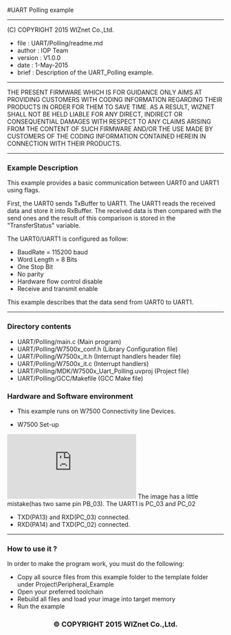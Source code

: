 #UART Polling example
******************************************************************************
(C) COPYRIGHT 2015 WIZnet Co.,Ltd.

  * file    : UART/Polling/readme.md 
  * author  : IOP Team
  * version : V1.0.0
  * date    : 1-May-2015
  * brief   : Description of the UART_Polling example.

******************************************************************************

THE PRESENT FIRMWARE WHICH IS FOR GUIDANCE ONLY AIMS AT PROVIDING CUSTOMERS WITH CODING INFORMATION REGARDING THEIR PRODUCTS IN ORDER FOR THEM TO SAVE TIME. AS A RESULT, WIZNET SHALL NOT BE HELD LIABLE FOR ANY DIRECT, INDIRECT OR CONSEQUENTIAL DAMAGES WITH RESPECT TO ANY CLAIMS ARISING FROM THE CONTENT OF SUCH FIRMWARE AND/OR THE USE MADE BY CUSTOMERS OF THE CODING INFORMATION CONTAINED HEREIN IN CONNECTION WITH THEIR PRODUCTS.

******************************************************************************

### Example Description

This example provides a basic communication between UART0 and UART1 using flags.


First, the UART0 sends TxBuffer to UART1. The UART1 reads the received data and
store it into RxBuffer.
The received data is then compared with the send ones and the result of this 
comparison is stored in the "TransferStatus" variable.

The UART0/UART1 is configured as follow:
  - BaudRate = 115200 baud  
  - Word Length = 8 Bits
  - One Stop Bit
  - No parity
  - Hardware flow control disable
  - Receive and transmit enable
    
This example describes that the data send from UART0 to UART1.

______________________________________________________________________________
### Directory contents

  - UART/Polling/main.c                                            (Main program)
  - UART/Polling/W7500x_conf.h                                     (Library Configuration file)
  - UART/Polling/W7500x_it.h                                       (Interrupt handlers header file)
  - UART/Polling/W7500x_it.c                                       (Interrupt handlers)
  - UART/Polling/MDK/W7500x_Uart_Polling.uvproj                    (Project file)
  - UART/Polling/GCC/Makefile                      			   	  (GCC Make file)


### Hardware and Software environment 

  - This example runs on W7500 Connectivity line Devices.
  
  -  W7500 Set-up

![](http://wizwiki.net/wiki/lib/exe/fetch.php?media=products:w7500:peripherals:polling.png)
The image has a little mistake(has two same pin PB_03). The UART1 is PC_03 and PC_02

   - TXD(PA13) and  RXD(PC_03) connected.
   - RXD(PA14) and  TXD(PC_02) connected.
  
______________________________________________________________________________

### How to use it ? 
In order to make the program work, you must do the following:
 - Copy all source files from this example folder to the template folder under
   Project\Peripheral_Example
 - Open your preferred toolchain 
 - Rebuild all files and load your image into target memory
 - Run the example 

<h3><center>&copy; COPYRIGHT 2015 WIZnet Co.,Ltd.</center></h3>

